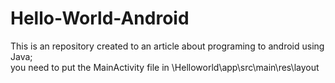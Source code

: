 # Hello-World-Android
This is an repository created to an article about programing to android using Java;   
you need to put the MainActivity file in \Helloworld\app\src\main\res\layout
